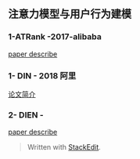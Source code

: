 
## 注意力模型与用户行为建模
### 1-ATRank -2017-alibaba
[paper describe](https://www.jianshu.com/p/1fe9c66dac4a)
### 1- DIN - 2018 阿里
[论文简介](https://www.jianshu.com/p/73b6f5d00f46)
### 2- DIEN - 
[paper describe](https://www.jianshu.com/p/6742d10b89a8)
> Written with [StackEdit](https://stackedit.io/).
<!--stackedit_data:
eyJoaXN0b3J5IjpbLTgyMTM3NDQ0OCw3MzA5OTgxMTZdfQ==
-->